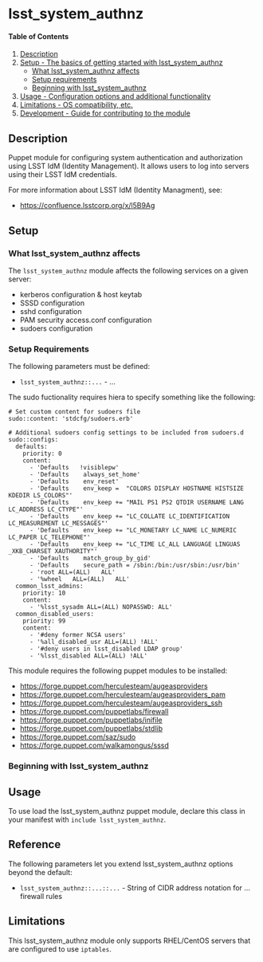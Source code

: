 
# lsst_system_authnz

#### Table of Contents

1. [Description](#description)
2. [Setup - The basics of getting started with lsst_system_authnz](#setup)
    * [What lsst_system_authnz affects](#what-lsst_system_authnz-affects)
    * [Setup requirements](#setup-requirements)
    * [Beginning with lsst_system_authnz](#beginning-with-lsst_system_authnz)
3. [Usage - Configuration options and additional functionality](#usage)
4. [Limitations - OS compatibility, etc.](#limitations)
5. [Development - Guide for contributing to the module](#development)

## Description

Puppet module for configuring system authentication and authorization using LSST IdM (Identity Management). It allows users to log into servers using their LSST IdM credentials.

For more information about LSST IdM (Identity Managment), see:

  * https://confluence.lsstcorp.org/x/l5B9Ag

## Setup

### What lsst_system_authnz affects

The `lsst_system_authnz` module affects the following services on a given server:

  * kerberos configuration & host keytab
  * SSSD configuration
  * sshd configuration
  * PAM security access.conf configuration
  * sudoers configuration

### Setup Requirements

The following parameters must be defined:

  * `lsst_system_authnz::...` - ...

The sudo fuctionality requires hiera to specify something like the following:
```
# Set custom content for sudoers file
sudo::content: 'stdcfg/sudoers.erb'

# Additional sudoers config settings to be included from sudoers.d
sudo::configs:
  defaults:
    priority: 0
    content:
      - 'Defaults   !visiblepw'
      - 'Defaults    always_set_home'
      - 'Defaults    env_reset'
      - 'Defaults    env_keep =  "COLORS DISPLAY HOSTNAME HISTSIZE KDEDIR LS_COLORS"'
      - 'Defaults    env_keep += "MAIL PS1 PS2 QTDIR USERNAME LANG LC_ADDRESS LC_CTYPE"'
      - 'Defaults    env_keep += "LC_COLLATE LC_IDENTIFICATION LC_MEASUREMENT LC_MESSAGES"'
      - 'Defaults    env_keep += "LC_MONETARY LC_NAME LC_NUMERIC LC_PAPER LC_TELEPHONE"'
      - 'Defaults    env_keep += "LC_TIME LC_ALL LANGUAGE LINGUAS _XKB_CHARSET XAUTHORITY"'
      - 'Defaults    match_group_by_gid'
      - 'Defaults    secure_path = /sbin:/bin:/usr/sbin:/usr/bin'
      - 'root ALL=(ALL)   ALL'
      - '%wheel   ALL=(ALL)   ALL'
  common_lsst_admins:
    priority: 10
    content:
      - '%lsst_sysadm ALL=(ALL) NOPASSWD: ALL'
  common_disabled_users:
    priority: 99
    content:
      - '#deny former NCSA users'
      - '%all_disabled_usr ALL=(ALL) !ALL'
      - '#deny users in lsst_disabled LDAP group'                                                                          
      - '%lsst_disabled ALL=(ALL) !ALL'                                                                                    
```

This module requires the following puppet modules to be installed:

  * https://forge.puppet.com/herculesteam/augeasproviders
  * https://forge.puppet.com/herculesteam/augeasproviders_pam
  * https://forge.puppet.com/herculesteam/augeasproviders_ssh
  * https://forge.puppet.com/puppetlabs/firewall
  * https://forge.puppet.com/puppetlabs/inifile
  * https://forge.puppet.com/puppetlabs/stdlib
  * https://forge.puppet.com/saz/sudo
  * https://forge.puppet.com/walkamongus/sssd

### Beginning with lsst_system_authnz

## Usage

To use load the lsst_system_authnz puppet module, declare this class in your manifest with `include lsst_system_authnz`.

## Reference

The following parameters let you extend lsst_system_authnz options beyond the default:

  * `lsst_system_authnz::...::...` - String of CIDR address notation for ... firewall rules

## Limitations

This lsst_system_authnz module only supports RHEL/CentOS servers that are configured to use `iptables`.


